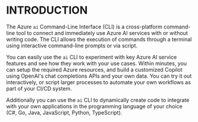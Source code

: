 # INTRODUCTION

The Azure `ai` Command-Line Interface (CLI) is a cross-platform command-line tool to connect and immediately use Azure AI services with or without writing code. The CLI allows the execution of commands through a terminal using interactive command-line prompts or via script.

You can easily use the `ai` CLI to experiment with key Azure AI service features and see how they work with your use cases. Within minutes, you can setup the required Azure resources, and build a customized Copilot using OpenAI's chat completions APIs and your own data. You can try it out interactively, or script larger processes to automate your own workflows as part of your CI/CD system.

Additionally you can use the `ai` CLI to dynamically create code to integrate with your own applications in the programming language of your choice (C#, Go, Java, JavaScript, Python, TypeScript).